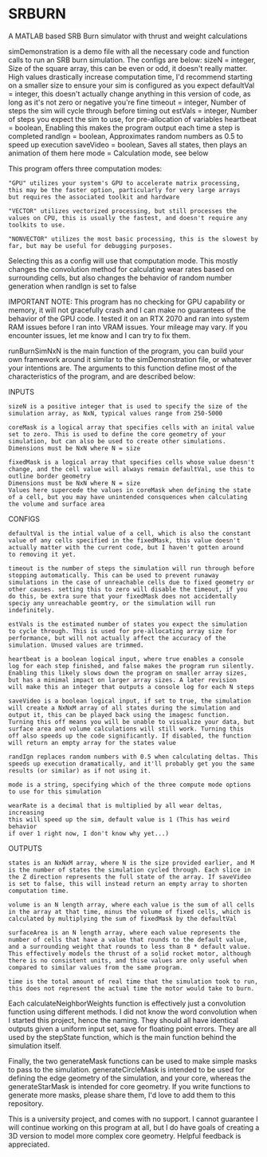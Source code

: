 # SRBURN
A MATLAB based SRB Burn simulator with thrust and weight calculations

simDemonstration is a demo file with all the necessary code and function calls to run an SRB burn simulation. The configs are below:
sizeN = integer, Size of the square array, this can be even or odd, it doesn't really matter. High values drastically increase computation time, I'd recommend starting on a smaller size to ensure your sim is configured as you expect
defaultVal = integer, this doesn't actually change anything in this version of code, as long as it's not zero or negative you're fine
timeout = integer, Number of steps the sim will cycle through before timing out
estVals = integer, Number of steps you expect the sim to use, for pre-allocation of variables
heartbeat = boolean, Enabling this makes the program output each time a step is completed
randIgn = boolean, Approximates random numbers as 0.5 to speed up execution
saveVideo = boolean, Saves all states, then plays an animation of them here
mode = Calculation mode, see below

This program offers three computation modes:

    "GPU" utilizes your system's GPU to accelerate matrix processing,
    this may be the faster option, particularly for very large arrays
    but requires the associated toolkit and hardware

    "VECTOR" utilizes vectorized processing, but still processes the
    values on CPU, this is usually the fastest, and doesn't require any
    toolkits to use. 

    "NONVECTOR" utilizes the most basic processing, this is the slowest by
    far, but may be useful for debugging purposes.

Selecting this as a config will use that computation mode. This mostly changes the convolution method for calculating wear rates based on surrounding cells, but also changes the behavior of random number generation when randIgn is set to false

IMPORTANT NOTE: This program has no checking for GPU capability or memory, it will not gracefully crash and I can make no guarantees of the behavior of the GPU code. I tested it on an RTX 2070 and ran into system RAM issues before I ran into VRAM issues. Your mileage may vary. If you encounter issues, let me know and I can try to fix them.

runBurnSimNxN is the main function of the program, you can build your own framework around it similar to the simDemonstration file, or whatever your intentions are. The arguments to this function define most of the characteristics of the program, and are described below: 

INPUTS

    sizeN is a positive integer that is used to specify the size of the
    simulation array, as NxN, typical values range from 250-5000

    coreMask is a logical array that specifies cells with an inital value
    set to zero. This is used to define the core geometry of your
    simulation, but can also be used to create other simulations.
    Dimensions must be NxN where N = size

    fixedMask is a logical array that specifies cells whose value doesn't
    change, and the cell value will always remain defaultVal, use this to
    outline border geometry
    Dimensions must be NxN where N = size
    Values here supercede the values in coreMask when defining the state
    of a cell, but you may have unintended consquences when calculating 
    the volume and surface area

CONFIGS

    defaultVal is the intial value of a cell, which is also the constant
    value of any cells specified in the fixedMask, this value doesn't
    actually matter with the current code, but I haven't gotten around
    to removing it yet.

    timeout is the number of steps the simulation will run through before
    stopping automatically. This can be used to prevent runaway
    simulations in the case of unreachable cells due to fixed geometry or
    other causes. setting this to zero will disable the timeout, if you
    do this, be extra sure that your fixedMask does not accidentally
    speciy any unreachable geomtry, or the simulation will run
    indefinitely.

    estVals is the estimated number of states you expect the simulation
    to cycle through. This is used for pre-allocating array size for
    performance, but will not actually affect the accuracy of the
    simulation. Unused values are trimmed.

    heartbeat is a boolean logical input, where true enables a console
    log for each step finished, and false makes the program run silently.
    Enabling this likely slows down the program on smaller array sizes,
    but has a minimal impact on larger array sizes. A later revision
    will make this an integer that outputs a console log for each N steps

    saveVideo is a boolean logical input, if set to true, the simulation
    will create a NxNxM array of all states during the simulation and
    output it, this can be played back using the imagesc function.
    Turning this off means you will be unable to visualize your data, but
    surface area and volume calculations will still work. Turning this
    off also speeds up the code significantly. If disabled, the function
    will return an empty array for the states value

    randIgn replaces random numbers with 0.5 when calculating deltas. This
    speeds up execution dramatically, and it'll probably get you the same
    results (or similar) as if not using it.

    mode is a string, specifying which of the three compute mode options
    to use for this simulation

    wearRate is a decimal that is multiplied by all wear deltas, increasing
    this will speed up the sim, default value is 1 (This has weird behavior
    if over 1 right now, I don't know why yet...)


OUTPUTS

    states is an NxNxM array, where N is the size provided earlier, and M
    is the number of states the simulation cycled through. Each slice in
    the Z direction represents the full state of the array. If saveVideo
    is set to false, this will instead return an empty array to shorten
    computation time.

    volume is an N length array, where each value is the sum of all cells
    in the array at that time, minus the volume of fixed cells, which is
    calculated by multiplying the sum of fixedMask by the defaultVal

    surfaceArea is an N length array, where each value represents the
    number of cells that have a value that rounds to the default value, 
    and a surrounding weight that rounds to less than 8 * default value.
    This effectively models the thrust of a solid rocket motor, although
    there is no consistent units, and thise values are only useful when
    compared to similar values from the same program.

    time is the total amount of real time that the simulation took to run,
    this does not represent the actual time the motor would take to burn.

Each calculateNeighborWeights function is effectively just a convolution function using different methods. I did not know the word convolution when I started this project, hence the naming. They should all have identical outputs given a uniform input set, save for floating point errors. They are all used by the stepState function, which is the main function behind the simulation itself. 

Finally, the two generateMask functions can be used to make simple masks to pass to the simulation. generateCircleMask is intended to be used for defining the edge geometry of the simulation, and your core, whereas the generateStarMask is intended for core geometry. If you write functions to generate more masks, please share them, I'd love to add them to this repository.

This is a university project, and comes with no support. I cannot guarantee I will continue working on this program at all, but I do have goals of creating a 3D version to model more complex core geometry. Helpful feedback is appreciated.
